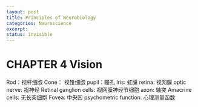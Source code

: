 ```yaml
---
layout: post
title: Principles of Neurobiology
categories: Neuroscience
excerpt: 
status: invisible
---
```


# CHAPTER 4 Vision

Rod：视杆细胞
Cone： 视锥细胞
pupil：瞳孔
Iris: 虹膜
retina: 视网膜
optic nerve: 视神经
Retinal ganglion cells: 视网膜神经节细胞
axon: 轴突
Amacrine cells: 无长突细胞
Fovea: 中央凹
psychometric function: 心理测量函数